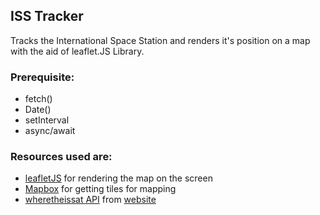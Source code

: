## ISS Tracker

Tracks the International Space Station and renders it's position on a map with the aid of leaflet.JS Library.

### Prerequisite:

- fetch()
- Date()
- setInterval
- async/await

### Resources used are:

- [leafletJS](https://leafletjs.com/) for rendering the map on the screen
- [Mapbox](https://docs.mapbox.com/mapbox-gl-js/api/map/) for getting tiles for mapping
- [wheretheissat API](https://api.wheretheiss.at/v1/satellites/25544) from [website](https://wheretheiss.at/)
